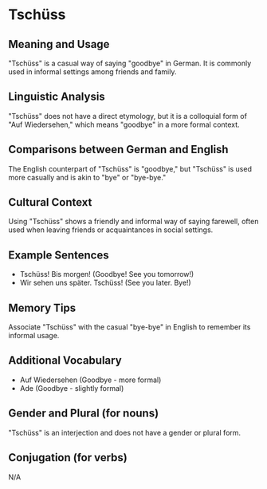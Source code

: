 # Tschüss
## Meaning and Usage
"Tschüss" is a casual way of saying "goodbye" in German. It is commonly used in informal settings among friends and family.

## Linguistic Analysis
"Tschüss" does not have a direct etymology, but it is a colloquial form of "Auf Wiedersehen," which means "goodbye" in a more formal context.

## Comparisons between German and English
The English counterpart of "Tschüss" is "goodbye," but "Tschüss" is used more casually and is akin to "bye" or "bye-bye."

## Cultural Context
Using "Tschüss" shows a friendly and informal way of saying farewell, often used when leaving friends or acquaintances in social settings.

## Example Sentences
- Tschüss! Bis morgen! (Goodbye! See you tomorrow!)
- Wir sehen uns später. Tschüss! (See you later. Bye!)

## Memory Tips
Associate "Tschüss" with the casual "bye-bye" in English to remember its informal usage.

## Additional Vocabulary
- Auf Wiedersehen (Goodbye - more formal)
- Ade (Goodbye - slightly formal)

## Gender and Plural (for nouns)
"Tschüss" is an interjection and does not have a gender or plural form.

## Conjugation (for verbs)
N/A